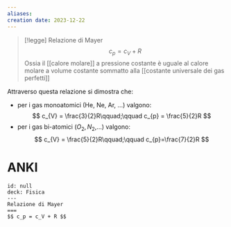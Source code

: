 ```yaml
---
aliases: 
creation date: 2023-12-22
---
```


>[!legge] Relazione di Mayer
>$$ c_{p} = c_{V} + R $$
>Ossia il [[calore molare]] a pressione costante è uguale al calore molare a volume costante sommatto alla [[costante universale dei gas perfetti]]


Attraverso questa  relazione si dimostra che:
- per i gas monoatomici (He, Ne, Ar, ...) valgono: $$ c_{V} = \frac{3}{2}R\qquad;\qquad c_{p} = \frac{5}{2}R $$
- per i gas bi-atomici ($O_2, N_{2}$,...) valgono: $$ c_{V} = \frac{5}{2}R\qquad;\qquad c_{p}=\frac{7}{2}R $$

# ANKI

```anki
id: null
deck: Fisica
---
Relazione di Mayer
===
$$ c_p = c_V + R $$
```

